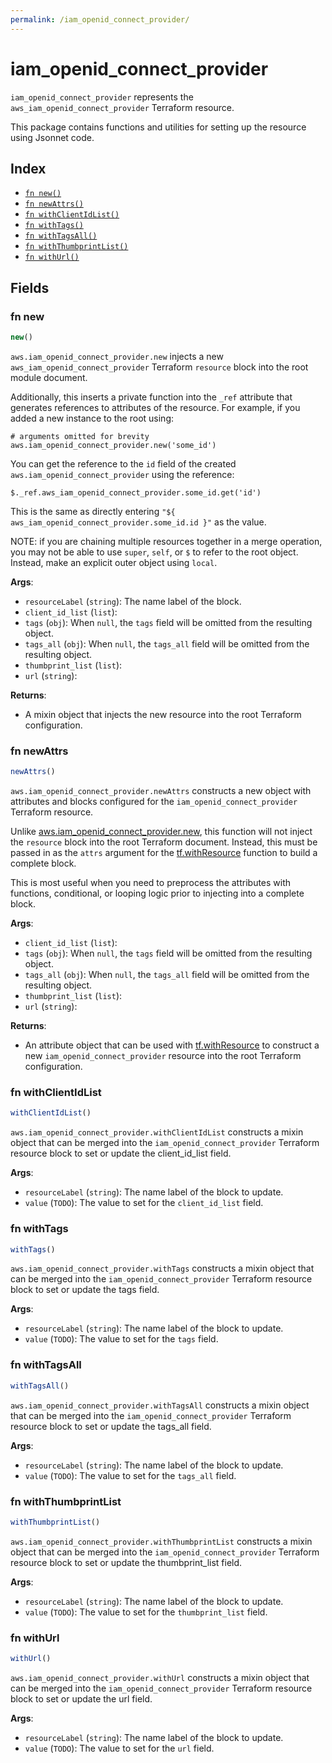 ```yaml
---
permalink: /iam_openid_connect_provider/
---
```


# iam_openid_connect_provider

`iam_openid_connect_provider` represents the `aws_iam_openid_connect_provider` Terraform resource.



This package contains functions and utilities for setting up the resource using Jsonnet code.


## Index

* [`fn new()`](#fn-new)
* [`fn newAttrs()`](#fn-newattrs)
* [`fn withClientIdList()`](#fn-withclientidlist)
* [`fn withTags()`](#fn-withtags)
* [`fn withTagsAll()`](#fn-withtagsall)
* [`fn withThumbprintList()`](#fn-withthumbprintlist)
* [`fn withUrl()`](#fn-withurl)

## Fields

### fn new

```ts
new()
```


`aws.iam_openid_connect_provider.new` injects a new `aws_iam_openid_connect_provider` Terraform `resource`
block into the root module document.

Additionally, this inserts a private function into the `_ref` attribute that generates references to attributes of the
resource. For example, if you added a new instance to the root using:

    # arguments omitted for brevity
    aws.iam_openid_connect_provider.new('some_id')

You can get the reference to the `id` field of the created `aws.iam_openid_connect_provider` using the reference:

    $._ref.aws_iam_openid_connect_provider.some_id.get('id')

This is the same as directly entering `"${ aws_iam_openid_connect_provider.some_id.id }"` as the value.

NOTE: if you are chaining multiple resources together in a merge operation, you may not be able to use `super`, `self`,
or `$` to refer to the root object. Instead, make an explicit outer object using `local`.

**Args**:
  - `resourceLabel` (`string`): The name label of the block.
  - `client_id_list` (`list`): 
  - `tags` (`obj`):  When `null`, the `tags` field will be omitted from the resulting object.
  - `tags_all` (`obj`):  When `null`, the `tags_all` field will be omitted from the resulting object.
  - `thumbprint_list` (`list`): 
  - `url` (`string`): 

**Returns**:
- A mixin object that injects the new resource into the root Terraform configuration.


### fn newAttrs

```ts
newAttrs()
```


`aws.iam_openid_connect_provider.newAttrs` constructs a new object with attributes and blocks configured for the `iam_openid_connect_provider`
Terraform resource.

Unlike [aws.iam_openid_connect_provider.new](#fn-iamopenidconnectprovidernew), this function will not inject the `resource`
block into the root Terraform document. Instead, this must be passed in as the `attrs` argument for the
[tf.withResource](https://github.com/tf-libsonnet/core/tree/main/docs#fn-withresource) function to build a complete block.

This is most useful when you need to preprocess the attributes with functions, conditional, or looping logic prior to
injecting into a complete block.

**Args**:
  - `client_id_list` (`list`): 
  - `tags` (`obj`):  When `null`, the `tags` field will be omitted from the resulting object.
  - `tags_all` (`obj`):  When `null`, the `tags_all` field will be omitted from the resulting object.
  - `thumbprint_list` (`list`): 
  - `url` (`string`): 

**Returns**:
  - An attribute object that can be used with [tf.withResource](https://github.com/tf-libsonnet/core/tree/main/docs#fn-withresource) to construct a new `iam_openid_connect_provider` resource into the root Terraform configuration.


### fn withClientIdList

```ts
withClientIdList()
```

`aws.iam_openid_connect_provider.withClientIdList` constructs a mixin object that can be merged into the `iam_openid_connect_provider`
Terraform resource block to set or update the client_id_list field.



**Args**:
  - `resourceLabel` (`string`): The name label of the block to update.
  - `value` (`TODO`): The value to set for the `client_id_list` field.


### fn withTags

```ts
withTags()
```

`aws.iam_openid_connect_provider.withTags` constructs a mixin object that can be merged into the `iam_openid_connect_provider`
Terraform resource block to set or update the tags field.



**Args**:
  - `resourceLabel` (`string`): The name label of the block to update.
  - `value` (`TODO`): The value to set for the `tags` field.


### fn withTagsAll

```ts
withTagsAll()
```

`aws.iam_openid_connect_provider.withTagsAll` constructs a mixin object that can be merged into the `iam_openid_connect_provider`
Terraform resource block to set or update the tags_all field.



**Args**:
  - `resourceLabel` (`string`): The name label of the block to update.
  - `value` (`TODO`): The value to set for the `tags_all` field.


### fn withThumbprintList

```ts
withThumbprintList()
```

`aws.iam_openid_connect_provider.withThumbprintList` constructs a mixin object that can be merged into the `iam_openid_connect_provider`
Terraform resource block to set or update the thumbprint_list field.



**Args**:
  - `resourceLabel` (`string`): The name label of the block to update.
  - `value` (`TODO`): The value to set for the `thumbprint_list` field.


### fn withUrl

```ts
withUrl()
```

`aws.iam_openid_connect_provider.withUrl` constructs a mixin object that can be merged into the `iam_openid_connect_provider`
Terraform resource block to set or update the url field.



**Args**:
  - `resourceLabel` (`string`): The name label of the block to update.
  - `value` (`TODO`): The value to set for the `url` field.

